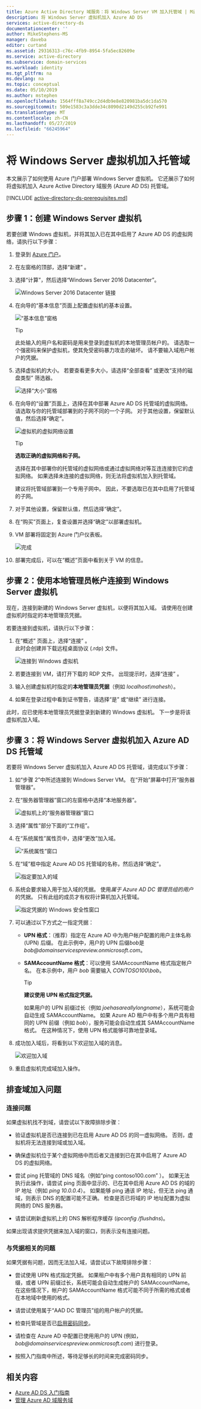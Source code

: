```yaml
---
title: Azure Active Directory 域服务：将 Windows Server VM 加入托管域 | Microsoft Docs
description: 将 Windows Server 虚拟机加入 Azure AD DS
services: active-directory-ds
documentationcenter: ''
author: MikeStephens-MS
manager: daveba
editor: curtand
ms.assetid: 29316313-c76c-4fb9-8954-5fa5ec82609e
ms.service: active-directory
ms.subservice: domain-services
ms.workload: identity
ms.tgt_pltfrm: na
ms.devlang: na
ms.topic: conceptual
ms.date: 05/10/2019
ms.author: mstephen
ms.openlocfilehash: 1564fff8a749cc2d4db9e8e820981ba5dc1da570
ms.sourcegitcommit: 509e1583c3a3dde34c8090d2149d255cb92fe991
ms.translationtype: MT
ms.contentlocale: zh-CN
ms.lasthandoff: 05/27/2019
ms.locfileid: "66245964"
---
```

# <a name="join-a-windows-server-virtual-machine-to-a-managed-domain"></a>将 Windows Server 虚拟机加入托管域
本文展示了如何使用 Azure 门户部署 Windows Server 虚拟机。 它还展示了如何将虚拟机加入 Azure Active Directory 域服务 (Azure AD DS) 托管域。

[!INCLUDE [active-directory-ds-prerequisites.md](../../includes/active-directory-ds-prerequisites.md)]

## <a name="step-1-create-a-windows-server-virtual-machine"></a>步骤 1：创建 Windows Server 虚拟机
若要创建 Windows 虚拟机，并将其加入已在其中启用了 Azure AD DS 的虚拟网络，请执行以下步骤：

1. 登录到 [Azure 门户](https://portal.azure.com)。
2. 在左窗格的顶部，选择“新建”  。
3. 选择“计算”，然后选择“Windows Server 2016 Datacenter”。  

    ![Windows Server 2016 Datacenter 链接](./media/active-directory-domain-services-admin-guide/create-windows-vm-select-image.png)

4. 在向导的“基本信息”页面上配置虚拟机的基本设置。 

    ![“基本信息”窗格](./media/active-directory-domain-services-admin-guide/create-windows-vm-basics.png)

    > [!TIP]
    > 此处输入的用户名和密码是用来登录到虚拟机的本地管理员帐户的。 请选取一个强密码来保护虚拟机，使其免受密码暴力攻击的破坏。 请不要输入域用户帐户的凭据。
    >

5. 选择虚拟机的大小。  若要查看更多大小，请选择“全部查看”  或更改“支持的磁盘类型”  筛选器。

    ![选择“大小”窗格](./media/active-directory-domain-services-admin-guide/create-windows-vm-size.png)

6. 在向导的“设置”页面上，选择在其中部署 Azure AD DS 托管域的虚拟网络。  请选取与你的托管域部署到的子网不同的一个子网。 对于其他设置，保留默认值，然后选择“确定”。 

    ![虚拟机的虚拟网络设置](./media/active-directory-domain-services-admin-guide/create-windows-vm-select-vnet.png)

    > [!TIP]
    > **选取正确的虚拟网络和子网。**
    >
    > 选择在其中部署你的托管域的虚拟网络或通过虚拟网络对等互连连接到它的虚拟网络。 如果选择未连接的虚拟网络，则无法将虚拟机加入到托管域。
    >
    > 建议将托管域部署到一个专用子网中。 因此，不要选取已在其中启用了托管域的子网。

7. 对于其他设置，保留默认值，然后选择“确定”。 
8. 在“购买”页面上，复查设置并选择“确定”以部署虚拟机。  
9. VM 部署将固定到 Azure 门户仪表板。

    ![完成](./media/active-directory-domain-services-admin-guide/create-windows-vm-done.png)
10. 部署完成后，可以在“概述”页面中看到关于 VM 的信息。 


## <a name="step-2-connect-to-the-windows-server-virtual-machine-by-using-the-local-administrator-account"></a>步骤 2：使用本地管理员帐户连接到 Windows Server 虚拟机
现在，连接到新建的 Windows Server 虚拟机，以便将其加入域。 请使用在创建虚拟机时指定的本地管理员凭据。

若要连接到虚拟机，请执行以下步骤：

1. 在“概述”  页面上，选择“连接”  。  
    此时会创建并下载远程桌面协议 (.rdp) 文件。

    ![连接到 Windows 虚拟机](./media/active-directory-domain-services-admin-guide/connect-windows-vm.png)

2. 若要连接到 VM，请打开下载的 RDP 文件。 出现提示时，选择“连接”  。
3. 输入创建虚拟机时指定的**本地管理员凭据**（例如 *localhost\mahesh*）。
4. 如果在登录过程中看到证书警告，请选择“是”  或“继续”  进行连接。

此时，应已使用本地管理员凭据登录到新建的 Windows 虚拟机。 下一步是将该虚拟机加入域。


## <a name="step-3-join-the-windows-server-virtual-machine-to-the-azure-ad-ds-managed-domain"></a>步骤 3：将 Windows Server 虚拟机加入 Azure AD DS 托管域
若要将 Windows Server 虚拟机加入 Azure AD DS 托管域，请完成以下步骤：

1. 如“步骤 2”中所述连接到 Windows Server VM。 在“开始”屏幕中打开“服务器管理器”。  
2. 在“服务器管理器”窗口的左窗格中选择“本地服务器”。  

    ![虚拟机上的“服务器管理器”窗口](./media/active-directory-domain-services-admin-guide/join-domain-server-manager.png)

3. 选择“属性”部分下面的“工作组”。  
4. 在“系统属性”属性页中，选择“更改”加入域。  

    ![“系统属性”窗口](./media/active-directory-domain-services-admin-guide/join-domain-system-properties.png)

5. 在“域”框中指定 Azure AD DS 托管域的名称，然后选择“确定”。  

    ![指定要加入的域](./media/active-directory-domain-services-admin-guide/join-domain-system-properties-specify-domain.png)

6. 系统会要求输入用于加入域的凭据。 使用*属于 Azure AD DC 管理员组的用户*的凭据。 只有此组的成员才有权将计算机加入托管域。

    ![指定凭据的 Windows 安全性窗口](./media/active-directory-domain-services-admin-guide/join-domain-system-properties-specify-credentials.png)

7. 可以通过以下方式之一指定凭据：

   * **UPN 格式**：（推荐）指定在 Azure AD 中为用户帐户配置的用户主体名称 (UPN) 后缀。 在此示例中，用户的 UPN 后缀*bob*是*bob\@domainservicespreview.onmicrosoft.com*。

   * **SAMAccountName 格式**：可以使用 SAMAccountName 格式指定帐户名。 在本示例中，用户 *bob* 需要输入 *CONTOSO100\bob*。

     > [!TIP]
     > **建议使用 UPN 格式指定凭据。**
     >
     > 如果用户的 UPN 前缀过长（例如 *joehasareallylongname*），系统可能会自动生成 SAMAccountName。 如果 Azure AD 租户中有多个用户具有相同的 UPN 前缀（例如 *bob*），服务可能会自动生成其 SAMAccountName 格式。 在这种情况下，使用 UPN 格式能够可靠地登录域。
     >

8. 成功加入域后，将看到以下欢迎加入域的消息。

    ![欢迎加入域](./media/active-directory-domain-services-admin-guide/join-domain-done.png)

9. 重启虚拟机完成域加入操作。

## <a name="troubleshoot-joining-a-domain"></a>排查域加入问题
### <a name="connectivity-issues"></a>连接问题
如果虚拟机找不到域，请尝试以下故障排除步骤：

* 验证虚拟机是否已连接到已在启用 Azure AD DS 的同一虚拟网络。 否则，虚拟机将无法连接到域或加入域。

* 确保虚拟机位于某个虚拟网络中而后者又连接到已在其中启用了 Azure AD DS 的虚拟网络。

* 尝试 ping 托管域的 DNS 域名（例如“ping contoso100.com”  ）。 如果无法执行此操作，请尝试 ping 页面中显示的、已在其中启用 Azure AD DS 的域的 IP 地址（例如 *ping 10.0.0.4*）。 如果能够 ping 通该 IP 地址，但无法 ping 通域，则表示 DNS 的配置可能不正确。 检查是否已将域的 IP 地址配置为虚拟网络的 DNS 服务器。

* 请尝试刷新虚拟机上的 DNS 解析程序缓存 (*ipconfig /flushdns*)。

如果出现请求提供凭据来加入域的窗口，则表示没有连接问题。

### <a name="credentials-related-issues"></a>与凭据相关的问题
如果凭据有问题，因而无法加入域，请尝试以下故障排除步骤：

* 尝试使用 UPN 格式指定凭据。 如果租户中有多个用户具有相同的 UPN 前缀，或者 UPN 前缀过长，系统可能会自动生成帐户的 SAMAccountName。 在这些情况下，帐户的 SAMAccountName 格式可能不同于所需的格式或者在本地域中使用的格式。

* 请尝试使用属于“AAD DC 管理员”组的用户帐户的凭据。 

* 检查托管域是否已[启用密码同步](active-directory-ds-getting-started-password-sync.md)。

* 请检查在 Azure AD 中配置已使用用户的 UPN (例如， *bob\@domainservicespreview.onmicrosoft.com*) 进行登录。

* 按照入门指南中所述，等待足够长的时间来完成密码同步。

## <a name="related-content"></a>相关内容
* [Azure AD DS 入门指南](create-instance.md)
* [管理 Azure AD 域服务域](manage-domain.md)
